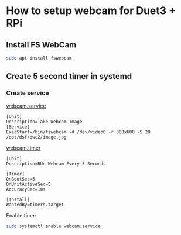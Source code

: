 # How to setup webcam for Duet3 + RPi

## Install FS WebCam


```bash
sudo apt install fswebcam
```

## Create 5 second timer in systemd

### Create service

[webcam.service](/etc/systemd/system/webcam.service)
```
[Unit]
Description=Take Webcam Image
[Service]
ExecStart=/bin/fswebcam -d /dev/video0 -r 800x600 -S 20 /opt/dsf/dwc2/image.jpg
```

[webcam.timer](/etc/systemd/system/webcam.timer)
```
[Unit]
Description=RUn Webcam Every 5 Seconds

[Timer]
OnBootSec=5
OnUnitActiveSec=5
AccuracySec=1ms

[Install]
WantedBy=timers.target
```

Enable timer

```bash
sudo systemctl enable webcam.service
```

